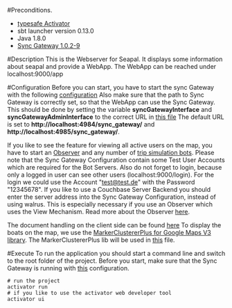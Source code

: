 #Preconditions.
- [typesafe Activator](https://typesafe.com/platform/getstarted)
- sbt launcher version 0.13.0
- Java 1.8.0
- [Sync Gateway 1.0.2-9](http://www.couchbase.com/nosql-databases/downloads)

#Description
This is the Webserver for Seapal. It displays some information about seapal and provide
a WebApp.
The WebApp can be reached under localhost:9000/app

#Configuration
Before you can start, you have to start the sync Gateway with the following [configuration](https://github.com/deparlak/de.htwg.seapal.play/blob/app/Sync%20Gateway/config.json)
Also make sure that the path to Sync Gateway is correctly set, so that the WebApp can use the
Sync Gateway. This should be done
by setting the variable **syncGatewayInterface** and **syncGatewayAdminInterface** to the correct URL in
[this file](https://github.com/deparlak/de.htwg.seapal.play/blob/app/app/de/htwg/seapal/web/global/module/TestModule.java)
The default URL is set to **http://localhost:4984/sync_gateway/** and **http://localhost:4985/sync_gateway/**.

If you like to see the feature for viewing all active users on the map,
you have to start an [Observer](https://github.com/deparlak/de.htwg.seapal.worker.trip.observer) and any number of 
[trip simulation bots](https://github.com/deparlak/de.htwg.seapal.worker.trip.simulator). Please note that
the Sync Gateway Configuration contain some Test User Accounts which are required for the Bot Servers.
Also do not forget to login, because only a logged in user can see other users (localhost:9000/login). For the login we could
use the Account "test@test.de" with the Password "12345678".
If you like to use a Couchbase Server Backend you should enter the server address into the Sync Gateway Configuration, instead
of using walrus. This is especially necessary if you use an Observer which uses the View Mechanism. Read more about the Observer
[here](https://github.com/deparlak/de.htwg.seapal.worker.trip.observer).

The document handling on the client side can be found [here](https://github.com/deparlak/de.htwg.seapal.play/blob/app/public/js/app/isLoggedIn.js)
To display the boats on the map, we use the [MarkerClustererPlus for Google Maps V3 library](http://google-maps-utility-library-v3.googlecode.com/svn/trunk/markerclusterer/docs/examples.html).
The MarkerClustererPlus lib will be used in [this](https://github.com/deparlak/de.htwg.seapal.play/blob/app/public/lib/boatCluster.js) file.

#Execute
To run the application you should start a command line and switch to the root folder
of the project.
Before you start, make sure that the Sync Gateway is running with [this](https://github.com/deparlak/de.htwg.seapal.play/blob/app/Sync%20Gateway/config.json) configuration.
``` 
# run the project
activator run
# if you like to use the activator web developer tool
activator ui
```